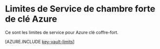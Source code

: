 <properties
   pageTitle="Limites de Service de chambre forte de clé Azure | Microsoft Azure"
   description="Obtenir des informations sur les limites de service pour Azure clé coffre-fort."
   documentationCenter="dev-center-name"
   services="key-vault"  
   authors="cabailey"
   manager="mbaldwin"
   editor=""/>

<tags
   ms.service="key-vault"
   ms.devlang="na"
   ms.topic="article"
   ms.tgt_pltfrm="na"
   ms.workload="identity"
   ms.date="09/16/2016"
   ms.author="mbaldwin"/>

# <a name="azure-key-vault-service-limits"></a>Limites de Service de chambre forte de clé Azure

Ce sont les limites de service pour Azure clé coffre-fort.

[AZURE.INCLUDE [key-vault-limits](../../includes/key-vault-limits.md)]
